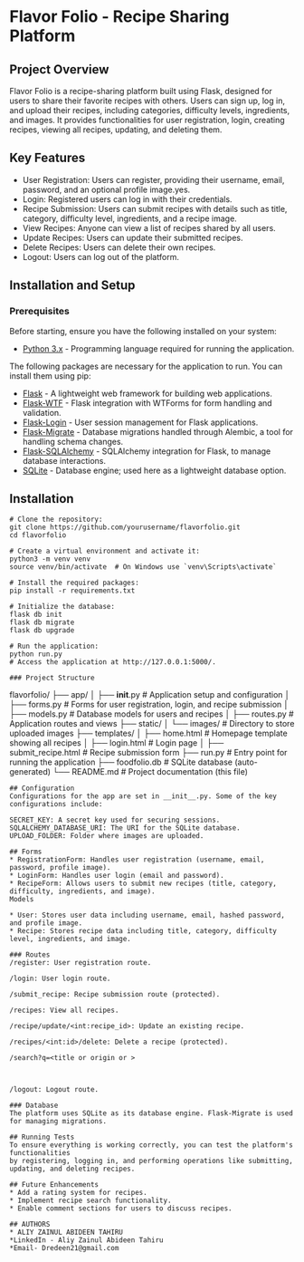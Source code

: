 # Flavor Folio - Recipe Sharing Platform

## Project Overview
Flavor Folio is a recipe-sharing platform built using Flask, designed for users
to share their favorite recipes with others. Users can sign up, log in, and
upload their recipes, including categories, difficulty levels, ingredients, and
images. It provides functionalities for user registration, login, creating recipes,
viewing all recipes, updating, and deleting them.

## Key Features
* User Registration: Users can register, providing their username, email, password, and an optional profile image.yes.
* Login: Registered users can log in with their credentials.
* Recipe Submission: Users can submit recipes with details such as title, category, difficulty level, ingredients, and a recipe image.
* View Recipes: Anyone can view a list of recipes shared by all users.
* Update Recipes: Users can update their submitted recipes.
* Delete Recipes: Users can delete their own recipes.
* Logout: Users can log out of the platform.

## Installation and Setup
### Prerequisites
Before starting, ensure you have the following installed on your system:
* [Python 3.x](https://www.python.org/) - Programming language required for running the application.

The following packages are necessary for the application to run. You can install them using pip:

* [Flask](https://flask.palletsprojects.com/) - A lightweight web framework for building web applications.
* [Flask-WTF](https://flask-wtf.readthedocs.io/) - Flask integration with WTForms for form handling and validation.
* [Flask-Login](https://flask-login.readthedocs.io/) - User session management for Flask applications.
* [Flask-Migrate](https://flask-migrate.readthedocs.io/) - Database migrations handled through Alembic, a tool for handling schema changes.
* [Flask-SQLAlchemy](https://flask-sqlalchemy.palletsprojects.com/) - SQLAlchemy integration for Flask, to manage database interactions.
* [SQLite](https://www.sqlite.org/) - Database engine; used here as a lightweight database option.

## Installation
```
# Clone the repository:
git clone https://github.com/yourusername/flavorfolio.git
cd flavorfolio

# Create a virtual environment and activate it:
python3 -m venv venv
source venv/bin/activate  # On Windows use `venv\Scripts\activate`

# Install the required packages:
pip install -r requirements.txt

# Initialize the database:
flask db init
flask db migrate
flask db upgrade

# Run the application:
python run.py
# Access the application at http://127.0.0.1:5000/.

### Project Structure
```
flavorfolio/
├── app/
│   ├── __init__.py        # Application setup and configuration
│   ├── forms.py           # Forms for user registration, login, and recipe submission
│   ├── models.py          # Database models for users and recipes
│   ├── routes.py          # Application routes and views
├── static/
│   └── images/            # Directory to store uploaded images
├── templates/
│   ├── home.html          # Homepage template showing all recipes
│   ├── login.html         # Login page
│   ├── submit_recipe.html # Recipe submission form
├── run.py                 # Entry point for running the application
├── foodfolio.db           # SQLite database (auto-generated)
└── README.md              # Project documentation (this file)
```
## Configuration
Configurations for the app are set in __init__.py. Some of the key configurations include:

SECRET_KEY: A secret key used for securing sessions.
SQLALCHEMY_DATABASE_URI: The URI for the SQLite database.
UPLOAD_FOLDER: Folder where images are uploaded.

## Forms
* RegistrationForm: Handles user registration (username, email, password, profile image).
* LoginForm: Handles user login (email and password).
* RecipeForm: Allows users to submit new recipes (title, category, difficulty, ingredients, and image).
Models

* User: Stores user data including username, email, hashed password, and profile image.
* Recipe: Stores recipe data including title, category, difficulty level, ingredients, and image.

### Routes
/register: User registration route.

/login: User login route.

/submit_recipe: Recipe submission route (protected).

/recipes: View all recipes.

/recipe/update/<int:recipe_id>: Update an existing recipe.

/recipes/<int:id>/delete: Delete a recipe (protected).

/search?q=<title or origin or >



/logout: Logout route.

### Database
The platform uses SQLite as its database engine. Flask-Migrate is used for managing migrations.

## Running Tests
To ensure everything is working correctly, you can test the platform's functionalities
by registering, logging in, and performing operations like submitting, updating, and deleting recipes.

## Future Enhancements
* Add a rating system for recipes.
* Implement recipe search functionality.
* Enable comment sections for users to discuss recipes.

## AUTHORS
* ALIY ZAINUL ABIDEEN TAHIRU
*LinkedIn - Aliy Zainul Abideen Tahiru
*Email- Dredeen21@gmail.com
